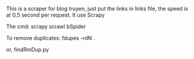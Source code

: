 This is a scraper for blog truyen, just put the links in links file, the speed is at 0,5 second per request. It use Scrapy

The cmd: scrapy scrawl bSpider

To remove duplicates: fdupes -rdN .

or, findRmDup.py
